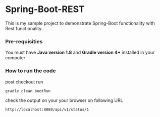 # Spring-Boot-REST

This is my sample project to demonstrate Spring-Boot functionality with Rest functionality.

### Pre-requisities
You must have **Java version 1.8** and **Gradle version 4+** installed in your computer

### How to run the code

post checkout run 

```
gradle clean bootRun
```

check the output on your your browser on following URL
```
http://localhost:8080/api/v1/status/1
```

